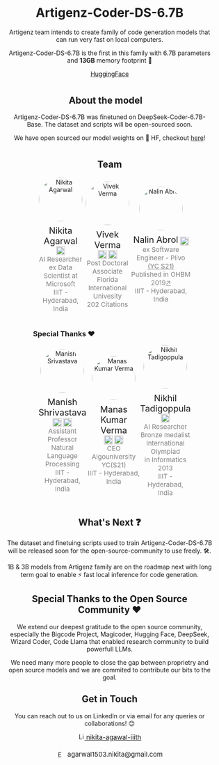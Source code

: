 <div style="margin-left: 5; margin-right: 5%; text-align: center;">
    <h1>Artigenz-Coder-DS-6.7B</h1>
    <p>Artigenz team intends to create family of code generation models that can run very fast on local computers.</p>
    <p>Artigenz-Coder-DS-6.7B is the first in this family with 6.7B parameters and <strong>13GB</strong> memory footprint 🌟</p>
    <a href="https://huggingface.co/Artigenz/Artigenz-Coder-DS-6.7B">HuggingFace</a>
</div>

<div style="margin-left: 5; margin-right: 5%; text-align: center;">

<h2 style="margin-left: 5; margin-right: 5%; text-align: center;margin-top:40px">About the model</h2>
<p>Artigenz-Coder-DS-6.7B was finetuned on DeepSeek-Coder-6.7B-Base. The dataset and scripts will be open-sourced soon.</p>
<p>We have open sourced our model weights on 🤗 HF, checkout <a href="https://huggingface.co/Artigenz/Artigenz-Coder-DS-6.7B">here</a>!</p>
</div>


<h2 style="margin-left: 5; margin-right: 5%; text-align: center;margin-top:40px">Team</h2>

<div style="display: flex; justify-content: space-around; align-items: center; margin-left: 15%; margin-right: 15%;">
    <div style="display: flex;flex-direction:column;text-align: center;justify-content: space-around; align-items: center;">
          <img src="https://i.ibb.co/g4yzvf9/nikita.jpg" alt="Nikita Agarwal" style="width: 100px; height: 100px; border-radius: 50%;margin-bottom:10px">
          <div>
              <p style="margin-top: 0;margin-bottom:0;display: inline-block;font-size:20px;">Nikita Agarwal</p>
              <a href="https://www.linkedin.com/in/nikita-agawal-iiith/" target="_blank" style="display: inline-block; margin-top: 0;margin-bottom:0">
                  <img src="https://i.ibb.co/9ySFB5J/linkedin-logo.png" alt="LinkedIn" style="width: 20px; height: 20px; vertical-align: middle;margin-top: 0;margin-bottom:0">
              </a>
          </div>
          <p style="color: grey; font-size: 15px; margin-bottom: 0; margin-top:0">AI Researcher</p>
          <p style="color: grey; font-size: 15px; margin-top: 0;margin-bottom:0">ex Data Scientist at Microsoft</p>
          <p style="color: grey; font-size: 15px; margin-top: 0">IIIT - Hyderabad, India</p>
    </div>
    <div style="display: flex;flex-direction:column;text-align: center;justify-content: space-around; align-items: center;">
          <img src="https://i.ibb.co/ths81wc/vivek.jpg" alt="Vivek Verma" style="width: 100px; height: 100px; border-radius: 50%;margin-bottom:10px">
          <div>
              <p style="margin-top: 0;margin-bottom:0;display: inline-block;font-size:20px;">Vivek Verma</p>
              <a href="https://www.linkedin.com/in/vivek-verma-bb9087238/" target="_blank" style="display: inline-block; margin-top: 0;margin-bottom:0">
                  <img src="https://i.ibb.co/9ySFB5J/linkedin-logo.png" alt="LinkedIn" style="width: 20px; height: 20px; vertical-align: middle;margin-top: 0;margin-bottom:0">
              </a>
              <a href="https://scholar.google.com/citations?user=1b4qBFQAAAAJ&hl=en" target="_blank" style="display: inline-block; margin-top: 0;margin-bottom:0">
                  <img src="https://i.ibb.co/LSZ8sHc/google-scholar-logo.png" alt="Google Scholar" style="width: 20px; height: 20px; vertical-align: middle;margin-top: 0;margin-bottom:0">
              </a>
          </div>
          <p style="color: grey; font-size: 15px; margin-bottom: 0; margin-top:0">Post Doctoral Associate</p>
          <p style="color: grey; font-size: 15px; margin-top: 0;margin-bottom:0">Florida International Univesity</p>
          <p style="color: grey; font-size: 15px; margin-top: 0">202 Citations</p>
    </div>
    <div style="display: flex;flex-direction:column;text-align: center;justify-content: space-around; align-items: center;">
          <img src="https://i.ibb.co/XsmfPwX/nalin.jpg" alt="Nalin Abrol" style="width: 100px; height: 100px; border-radius: 50%;margin-bottom:10px">
          <div>
              <p style="margin-top: 0;margin-bottom:0;display: inline-block;font-size:20px;">Nalin Abrol</p>
              <a href="https://www.linkedin.com/in/nalin-abrol-aa7211164/" target="_blank" style="display: inline-block; margin-top: 0;margin-bottom:0">
                  <img src="https://i.ibb.co/9ySFB5J/linkedin-logo.png" alt="LinkedIn" style="width: 20px; height: 20px; vertical-align: middle;margin-top: 0;margin-bottom:0">
              </a>
          </div>
          <p style="color: grey; font-size: 15px; margin-bottom: 0; margin-top:0">ex Software Engineer - Plivo <a href="https://www.ycombinator.com/companies/plivo" style="color:grey">(YC S21)</a></p>
          <p style="color: grey; font-size: 15px; margin-top: 0;margin-bottom:0">Published in OHBM 2019<a href="" style="color:grey">↗</a></p>
          <p style="color: grey; font-size: 15px; margin-top: 0">IIIT - Hyderabad, India</p>
    </div>
</div>


<h3 style="margin-left: 13%; margin-right: 13%;margin-top:20px text-align: center;">Special Thanks ❤️</h3>

<div style="display: flex; justify-content: space-around; align-items: center; margin-left: 15%; margin-right: 15%;">
    <div style="display: flex;flex-direction:column;text-align: center;justify-content: space-around; align-items: center;">
          <img src="https://i.ibb.co/SJBSZFf/Manish-Shrivastava.jpg" alt="Manish Srivastava" style="width: 100px; height: 100px; border-radius: 50%;margin-bottom:10px">
          <div>
              <p style="margin-top: 0;margin-bottom:0;display: inline-block;font-size:20px;">Manish Shrivastava</p>
              <a href="https://www.linkedin.com/in/manishrivastava/" target="_blank" style="display: inline-block; margin-top: 0;margin-bottom:0">
                  <img src="https://i.ibb.co/9ySFB5J/linkedin-logo.png" alt="LinkedIn" style="width: 20px; height: 20px; vertical-align: middle;margin-top: 0;margin-bottom:0">
              </a>
              <a href="https://www.iiit.ac.in/people/faculty/m.shrivastava/" target="_blank" style="display: inline-block; margin-top: 0;margin-bottom:0">
                  <img src="https://i.ibb.co/FJfHhSS/iiith.png" alt="University" style="width: 20px; height: 20px; vertical-align: middle;margin-top: 0;margin-bottom:0">
              </a>
          </div>
          <p style="color: grey; font-size: 15px; margin-bottom: 0; margin-top:0">Assistant Professor</p>
          <p style="color: grey; font-size: 15px; margin-top: 0;margin-bottom:0">Natural Language Processing</p>
          <p style="color: grey; font-size: 15px; margin-top: 0">IIIT - Hyderabad, India</p>
    </div>
    <div style="display: flex;flex-direction:column;text-align: center;justify-content: space-around; align-items: center;">
          <img src="https://i.ibb.co/qppJyFS/manas.png" alt="Manas Kumar Verma" style="width: 100px; height: 100px; border-radius: 50%;margin-bottom:10px">
          <div>
              <p style="margin-top: 0;margin-bottom:0;display: inline-block;font-size:20px;">Manas Kumar Verma</p>
              <a href="https://www.linkedin.com/in/thenextmkv/" target="_blank" style="display: inline-block; margin-top: 0;margin-bottom:0">
                  <img src="https://i.ibb.co/9ySFB5J/linkedin-logo.png" alt="LinkedIn" style="width: 20px; height: 20px; vertical-align: middle;margin-top: 0;margin-bottom:0">
              </a>
              <a href="https://www.ycombinator.com/companies/algouniversity" target="_blank" style="display: inline-block; margin-top: 0;margin-bottom:0">
                  <img src="https://i.ibb.co/NKjFYvG/yc.png" alt="YC" style="width: 20px; height: 20px; vertical-align: middle;margin-top: 0;margin-bottom:0">
              </a>
          </div>
          <p style="color: grey; font-size: 15px; margin-bottom: 0; margin-top:0">CEO</p>
          <p style="color: grey; font-size: 15px; margin-top: 0;margin-bottom:0">Algouniversity YC(S21)</p>
          <p style="color: grey; font-size: 15px; margin-top: 0">IIIT - Hyderabad, India</p>
    </div>
    <div style="display: flex;flex-direction:column;text-align: center;justify-content: space-around; align-items: center;">
          <img src="https://i.ibb.co/r7s6KRR/nikhil.png" alt="Nikhil Tadigoppula" style="width: 100px; height: 100px; border-radius: 50%;margin-bottom:10px">
          <div>
              <p style="margin-top: 0;margin-bottom:0;display: inline-block;font-size:20px;">Nikhil Tadigoppula</p>
              <a href="https://stats.ioinformatics.org/people/2800" target="_blank" style="display: inline-block; margin-top: 0;margin-bottom:0">
                  <img src="https://i.ibb.co/1Zp7Lmm/ioi.png" alt="IOI" style="width: 20px; height: 20px; vertical-align: middle;margin-top: 0;margin-bottom:0">
              </a>
          </div>
          <p style="color: grey; font-size: 15px; margin-bottom: 0; margin-top:0">AI Researcher</p>
          <p style="color: grey; font-size: 15px; margin-top: 0;margin-bottom:0">Bronze medalist</p>
          <p style="color: grey; font-size: 15px; margin-top: 0;margin-bottom:0">International Olympiad</p>
          <p style="color: grey; font-size: 15px; margin-top: 0;margin-bottom:0">in Informatics 2013</p>
          <p style="color: grey; font-size: 15px; margin-top: 0">IIIT - Hyderabad, India</p>
    </div>
</div>


<div style="margin-left: 5; margin-right: 5%; text-align: center;">
    <h2>What's Next ❓</h2>
    <p>The dataset and finetuing scripts used to train Artigenz-Coder-DS-6.7B will be released soon for the open-source-community to use freely. 🛠️.</p>
    <p>1B & 3B models from Artigenz family are on the roadmap next with long term goal to enable ⚡ fast local inference for code generation.</p>
</div>


<div style="margin-left: 5; margin-right: 5%; text-align: center;">
    <h2>Special Thanks to the Open Source Community ❤️</h2>
    <p>We extend our deepest gratitude to the open source community, especially the Bigcode Project, Magicoder, Hugging Face, DeepSeek, Wizard Coder, Code Llama that enabled research community to build powerfull LLMs.</p>
    <p>We need many more people to close the gap between proprietry and open source models and we are commited to contribute our bits to the goal.</p>
</div>

<div style="margin-left: 5; margin-right: 5%; text-align: center;">
    <h2>Get in Touch</h2>
    <p>You can reach out to us on LinkedIn or via email for any queries or collaborations! 😊</p>
    <div style="display: flex; justify-content: center; align-items: center; gap: 10px; margin-bottom: 20px;">
        <a href="https://www.linkedin.com/in/nikita-agawal-iiith/" target="_blank">
            <img src="https://i.ibb.co/9ySFB5J/linkedin-logo.png" alt="LinkedIn" style="width: 15px; height: 15px;">
            <span style="font-size: 15px;">nikita-agawal-iiith</span>
        </a>
    </div>
    <div style="display: flex; justify-content: center; align-items: center; gap: 10px;">
        <img src="https://i.ibb.co/4TgXkKw/email-icon.png" alt="Email" style="width: 15px; height: 15px;">
        <span style="font-size: 15px;">agarwal1503.nikita@gmail.com</span>
    </div>
</div>
